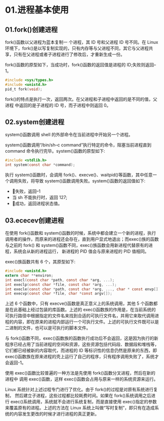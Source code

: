 # 01.进程基本使用

## 01.fork()创建进程

fork()函数以父进程为蓝本复制一 个进程，其 ID 号和父进程 ID 号不同。在 Linux 环境下，fork()是以写复制实现的，只有内存等与父进程不同，其它与父进程共享，只有在父进程或者子进程进行了修改后，才重新生成一份。

fork()函数的原型如下，当成功时，fork()函数的返回值是进程的 ID;失败则返回–1。

```c
#include <sys/types.h>
#include <unistd.h>
pid_t fork(void);
```

fork()的特点是执行一次，返回两次。在父进程和子进程中返回的是不同的值，父进程 中返回的是子进程的 ID 号，而子进程中则返回 0。

## 02.system创建进程

system()函数调用 shell 的外部命令在当前进程中开始另一个进程。

system()函数调用“/bin/sh–c command”执行特定的命令，阻塞当前进程直到 command 命令执行完毕。system()函数的原型如下:

```c
#include <stdlib.h>
int system(const char *command);
```

执行 system()函数时，会调用 fork()、execve()、waitpid()等函数，其中任意一个调用失败，将导致 system()函数调用失败。system()函数的返回值如下:

- 失败，返回–1 
- 当 sh 不能执行时，返回 127; 
- 成功，返回进程状态值。

## 03.ececev创建进程

在使用 fork()函数和 system()函数的时候，系统中都会建立一个新的进程，执行调用者的操作，而原来的进程还会存在，直到用户显式地退出；而exec()族的函数与之前的 fork() 和 system()函数不同，exec()族函数会用新进程代替原有的进程，系统会从新的进程运行， 新进程的 PID 值会与原来进程的 PID 值相同。

exec()族函数共有 6 个，其原型如下:

```c
#include <unistd.h>
extern char **environ;
int execl(const char *path, const char *arg, ...);
int execlp(const char *file, const char *arg, ...);
int execle(const char *path, const char *arg, ..., char * const envp[]); int execv(const char *path, char *const argv[]);
int execvp(const char *file, char *const argv[]);
```

上述 6 个函数中，只有 execve()函数是真正意义上的系统调用，其他 5 个函数都是在此基础上经过包装的库函数。上述的 exec()函数族的作用是，在当前系统的可执行路径中根据指定的文件名来找到合适的可执行文件名，并用它来取代调用进程的内容，即在原来的进程内部运行一个可执行文件。上述的可执行文件既可以是二进制的文件，也可以是可执行的脚本文件。

与 fork()函数不同，exec()函数族的函数执行成功后不会返回，这是因为执行的新程序已经占用了当前进程的空间和资源，这些资源包括代码段、数据段和堆栈等，它们都已经被新的内容取代，而进程的 ID 等标识性的信息仍然是原来的东西，即 exec()函数族在原来进程的壳上运行了自己的程序，只有程序调用失败了，系统才会返回-1。

使用 exec()函数比较普遍的一种方法是先使用 fork()函数分叉进程，然后在新的进程中 调用 exec()函数，这样 exec()函数会占用与原来一样的系统资源来运行。

Linux 系统针对上述过程专门进行了优化。由于 fork()的过程是对原有系统进行复制， 然后建立子进程，这些过程都比较耗费时间。如果在 fork()系统调用之后进行 exec()系统调用，系统就不会进行系统复制，而是直接使用 exec()指定的参数来覆盖原有的进程。上述的方法在 Linux 系统上叫做“写时复制”，即只有在造成系统的内容发生更改的时候才进行进程的真正更新。